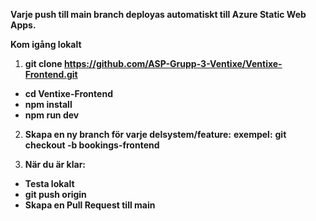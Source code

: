 





**Varje push till main branch deployas automatiskt till Azure Static Web Apps.**

**Kom igång lokalt**
1. ****git clone https://github.com/ASP-Grupp-3-Ventixe/Ventixe-Frontend.git****
- ****cd Ventixe-Frontend****
- ****npm install****
- ****npm run dev****

2. **Skapa en ny branch för varje delsystem/feature:**
**exempel:** **git checkout -b bookings-frontend**

4. **När du är klar:**
- **Testa lokalt**
- **git push origin <din-branch>**
- **Skapa en Pull Request till main**

